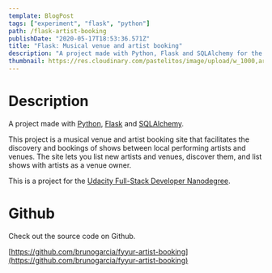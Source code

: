 ```yaml
---
template: BlogPost
tags: ["experiment", "flask", "python"]
path: /flask-artist-booking
publishDate: "2020-05-17T18:53:36.571Z"
title: "Flask: Musical venue and artist booking"
description: "A project made with Python, Flask and SQLAlchemy for the Udacity Full-Stack Developer Nanodegree"
thumbnail: https://res.cloudinary.com/pastelitos/image/upload/w_1000,ar_16:9,c_fill,g_auto,e_sharpen/v1607767808/bruno/flask-artist-booking_iqolxj.png
---
```


# Description

A project made with [Python](https://www.python.org/), [Flask](https://palletsprojects.com/p/flask/) and [SQLAlchemy](https://www.sqlalchemy.org/).

This project is a musical venue and artist booking site that facilitates the discovery and bookings of shows between local performing artists and venues.
The site lets you list new artists and venues, discover them, and list shows with artists as a venue owner.

This is a project for the [Udacity Full-Stack Developer Nanodegree](https://www.udacity.com/course/full-stack-web-developer-nanodegree--nd0044).

# Github

Check out the source code on Github.

[https://github.com/brunogarcia/fyyur-artist-booking](https://github.com/brunogarcia/fyyur-artist-booking)
